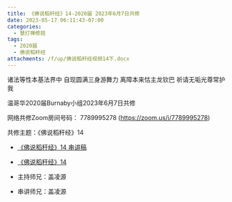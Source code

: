 ```yaml
---
title: 《佛说稻秆经》14-2020届 2023年6月7日共修
date: 2023-05-17 06:11:43-07:00
categories:
  - 慧灯禅修班
tags:
  - 2020届
  - 佛说稻秆经
attachments: /f/up/佛说稻秆经视频14下.docx
---
```

诸法等性本基法界中 自现圆满三身游舞力
离障本来怙主龙钦巴 祈请无垢光尊常护我

温哥华2020届Burnaby小组2023年6月7日共修

网络共修Zoom房间号码： 7789995278 (<https://zoom.us/j/7789995278>)

共修主题：《佛说稻秆经》14
* [《佛说稻秆经》14 串讲稿](/f/up/佛说稻秆经视频14下.docx)
* [《佛说稻秆经》14](https://www.fohuifayu.com/index.php/huideng-jiangtang/jingdian-jiedu/foshuo-daoganjing/2514-p17085)

* 主持师兄：盖凌源
* 串讲师兄：盖凌源